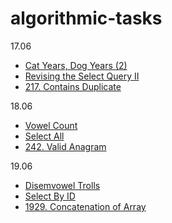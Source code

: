 ﻿# algorithmic-tasks

 17.06
 
 - [Cat Years, Dog Years (2)](https://www.codewars.com/kata/5a6d3bd238f80014a2000187)
 - [Revising the Select Query II](https://www.hackerrank.com/challenges/revising-the-select-query-2/problem?isFullScreen=true)
 - [217. Contains Duplicate](https://leetcode.com/problems/contains-duplicate/description/)

18.06
- [Vowel Count](https://www.codewars.com/kata/54ff3102c1bad923760001f3/java)
- [Select All](https://www.hackerrank.com/challenges/select-all-sql/problem?isFullScreen=true)
- [242. Valid Anagram](https://leetcode.com/problems/valid-anagram/description/)

19.06
- [Disemvowel Trolls](https://www.codewars.com/kata/52fba66badcd10859f00097e)
- [Select By ID](https://www.hackerrank.com/challenges/select-by-id/problem?isFullScreen=true)
- [1929. Concatenation of Array](https://leetcode.com/problems/concatenation-of-array/description/)
